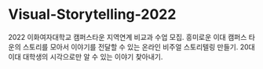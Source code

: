 # Visual-Storytelling-2022

2022 이화여자대학교 캠퍼스타운 지역연계 비교과 수업 모집. 흥미로운 이대 캠퍼스 타운의 스토리를 모아서 이야기를 전달할 수 있는 온라인 비주얼 스토리텔링 만들기. 20대 이대 대학생의 시각으로만 알 수 있는 이야기 찾아내기.

